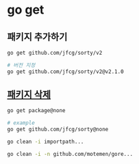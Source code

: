# go get

## 패키지 추가하기

```bash
go get github.com/jfcg/sorty/v2

# 버전 지정
go get github.com/jfcg/sorty/v2@v2.1.0
```

## [패키지 삭제](https://stackoverflow.com/a/67620609)

```bash
go get package@none

# example
go get github.com/jfcg/sorty@none
```

```bash
go clean -i importpath...

go clean -i -n github.com/motemen/gore...
```
